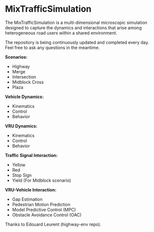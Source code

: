 # MixTrafficSimulation
The MixTrafficSimulation is a multi-dimensional microscopic simulation designed to capture the dynamics and interactions that arise among heterogeneous road users within a shared environment.

The repository is being continuously updated and completed every day. Feel free to ask any questions in the meantime.

**Scenarios:**
- Highway
- Merge
- Intersection
- Midblock Cross
- Plaza

**Vehicle Dynamics:**
- Kinematics
- Control
- Behavior

**VRU Dynamics:**
- Kinematics
- Control
- Behavior

**Traffic Signal Interaction:**
- Yellow
- Red
- Stop Sign
- Yield (For Midblock scenario)

**VRU-Vehicle Interaction:**
- Gap Estimation
- Pedestrian Motion Prediction
- Model Predictive Control (MPC)
- Obstacle Avoidance Control (OAC)



Thanks to Edouard Leurent (highway-env repo).
